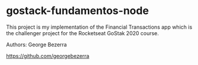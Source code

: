 # gostack-fundamentos-node
This project is my implementation of the Financial Transactions app which is the challenger project for the Rocketseat GoStak 2020 course.

Authors: George Bezerra

https://github.com/georgebezerra
